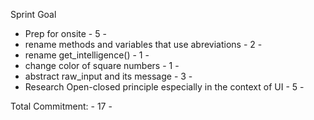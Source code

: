 Sprint Goal

 - Prep for onsite - 5 -
 - rename methods and variables that use abreviations - 2 -
 - rename get_intelligence() - 1 -
 - change color of square numbers - 1 -
 - abstract raw_input and its message - 3 -
 - Research Open-closed principle especially in the context of UI - 5 -

Total Commitment: - 17 -
